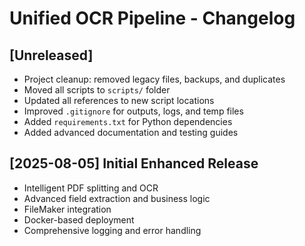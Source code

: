 # Unified OCR Pipeline - Changelog

## [Unreleased]
- Project cleanup: removed legacy files, backups, and duplicates
- Moved all scripts to `scripts/` folder
- Updated all references to new script locations
- Improved `.gitignore` for outputs, logs, and temp files
- Added `requirements.txt` for Python dependencies
- Added advanced documentation and testing guides

## [2025-08-05] Initial Enhanced Release
- Intelligent PDF splitting and OCR
- Advanced field extraction and business logic
- FileMaker integration
- Docker-based deployment
- Comprehensive logging and error handling
